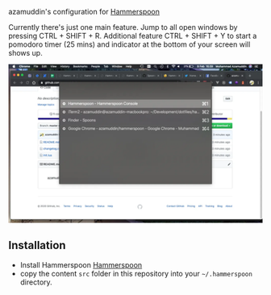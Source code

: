 azamuddin's configuration for [Hammerspoon](https://www.hammerspoon.org/)

Currently there's just one main feature. Jump to all open windows by pressing CTRL + SHIFT + R. Additional feature CTRL + SHIFT + Y to start a pomodoro timer (25 mins) and indicator at the bottom of your screen will shows up.

![screenshot](/assets/screenshot.webp)


## Installation

- Install Hammerspoon [Hammerspoon](https://www.hammerspoon.org)
- copy the content `src` folder in this repository into your `~/.hammerspoon` directory.
